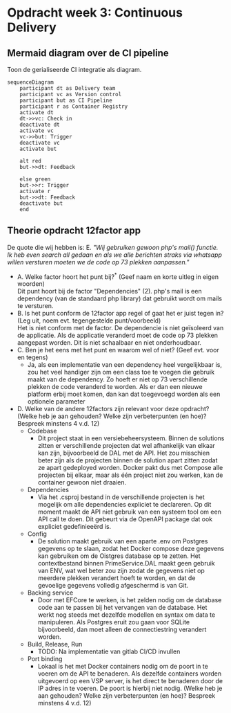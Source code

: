 # Opdracht week 3: Continuous Delivery

## Mermaid diagram over de CI pipeline
Toon de gerialiseerde CI integratie als diagram.
```mermaid
sequenceDiagram
    participant dt as Delivery team
    participant vc as Version control
    participant but as CI Pipeline
    participant r as Container Registry
    activate dt
    dt->>vc: Check in
    deactivate dt
    activate vc
    vc->>but: Trigger
    deactivate vc
    activate but
    
    alt red
    but->>dt: Feedback
    
    else green
    but->>r: Trigger
    activate r
    but->>dt: Feedback
    deactivate but
    end
```
## Theorie opdracht 12factor app

De quote die wij hebben is:
E. *"Wij gebruiken gewoon php's mail() functie. Ik heb even search all gedaan en  als we alle berichten straks via whatsapp willen versturen moeten we de code op 73 plekken aanpassen."*

- A. Welke factor hoort het punt bij?<sup>*</sup> (Geef naam en korte uitleg in eigen woorden)\
 Dit punt hoort bij de factor "Dependencies" (2). php's mail is een dependency (van de standaard php library) dat gebruikt wordt om mails te versturen. 
- B. Is het punt conform de 12factor app regel of gaat het er juist tegen in? (Leg uit, noem evt. tegengestelde punt/voorbeeld)\
  Het is niet conform met de factor. De dependencie is niet geïsoleerd van de applicatie. Als de applicatie veranderd moet de code op 73 plekken aangepast worden. Dit is niet schaalbaar en niet onderhoudbaar.
- C. Ben je het eens met het punt en waarom wel of niet? (Geef evt. voor en tegens)
  - Ja, als een implementatie van een dependency heel vergelijkbaar is, zou het veel handiger zijn om een class toe te voegen die gebruik maakt van de dependency. Zo hoeft er niet op 73 verschillende plekken de code veranderd te worden. Als er dan een nieuwe platform erbij moet komen, dan kan dat toegevoegd worden als een optionele parameter
- D. Welke van de andere 12factors zijn relevant voor deze opdracht? (Welke heb je aan gehouden? Welke zijn verbeterpunten (en hoe)? Bespreek minstens 4 v.d. 12)
  - Codebase
    - Dit project staat in een versiebeheersysteem. Binnen de solutions zitten er verschillende projecten dat wel afhankelijk van elkaar kan zijn, bijvoorbeeld de DAL met de API. Het zou misschien beter zijn als de projecten binnen de solution apart zitten zodat ze apart gedeployed worden. Docker pakt dus met Compose alle projecten bij elkaar, maar als één project niet zou werken, kan de container gewoon niet draaien. 
  - Dependencies
    - Via het .csproj bestand in de verschillende projecten is het mogelijk om alle dependencies expliciet te declareren. Op dit moment maakt de API niet gebruik van een systeem tool om een API call te doen. Dit gebeurt via de OpenAPI package dat ook expliciet gedefinieeërd is.
  - Config
    - De solution maakt gebruik van een aparte .env om Postgres gegevens op te slaan, zodat het Docker compose deze gegevens kan gebruiken om de Oistgres database op te zetten. Het contextbestand binnen PrimeService.DAL maakt geen gebruik van ENV, wat wel beter zou zijn zodat de gegevens niet op meerdere plekken verandert hoeft te worden, en dat de gevoelige gegevens volledig afgeschermd is van Git.
  - Backing service
    - Door met EFCore te werken, is het zelden nodig om de database code aan te passen bij het vervangen van de database. Het werkt nog steeds met dezelfde modellen en syntax om data te manipuleren. Als Postgres eruit zou gaan voor SQLite bijvoorbeeld, dan moet alleen de connectiestring verandert worden.
  - Build, Release, Run
    - TODO: Na implementatie van gitlab CI/CD invullen
  - Port binding
    - Lokaal is het met Docker containers nodig om de poort in te voeren om de API te benaderen. Als dezelfde containers worden uitgevoerd op een VSP server, is het direct te benaderen door de IP adres in te voeren. De poort is hierbij niet nodig.
 (Welke heb je aan gehouden? Welke zijn verbeterpunten (en hoe)? Bespreek minstens 4 v.d. 12)